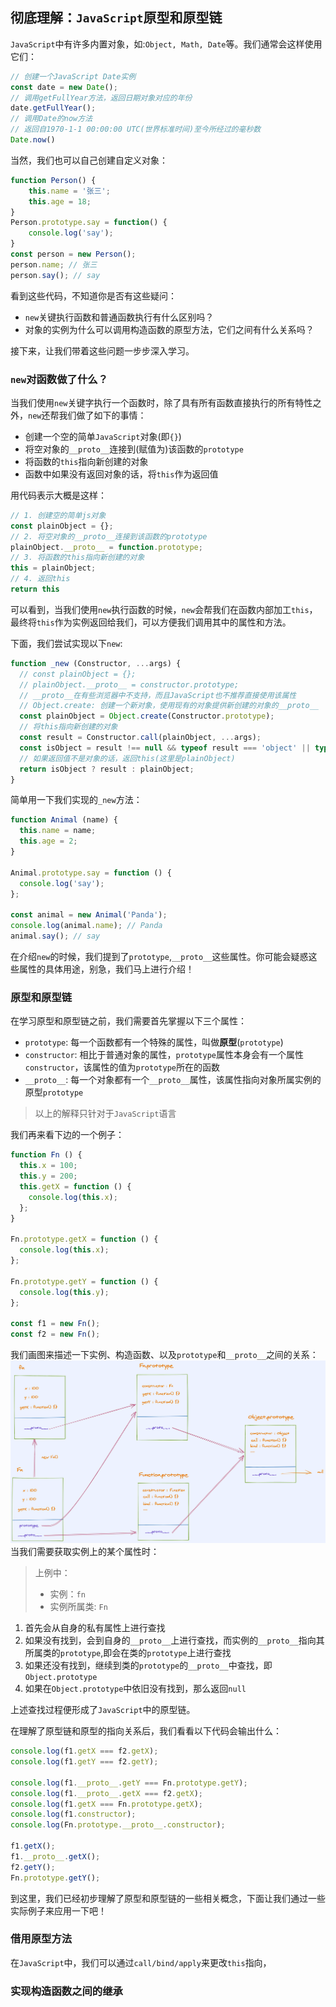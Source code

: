 ## 彻底理解：`JavaScript`原型和原型链
`JavaScript`中有许多内置对象，如:`Object, Math, Date`等。我们通常会这样使用它们：
```javascript
// 创建一个JavaScript Date实例
const date = new Date();
// 调用getFullYear方法，返回日期对象对应的年份
date.getFullYear();
// 调用Date的now方法
// 返回自1970-1-1 00:00:00 UTC(世界标准时间)至今所经过的毫秒数 
Date.now()
```

当然，我们也可以自己创建自定义对象：
```javascript
function Person() {
    this.name = '张三';
    this.age = 18;
}
Person.prototype.say = function() {
    console.log('say');
}
const person = new Person();
person.name; // 张三
person.say(); // say
```

看到这些代码，不知道你是否有这些疑问：
* `new`关键执行函数和普通函数执行有什么区别吗？
* 对象的实例为什么可以调用构造函数的原型方法，它们之间有什么关系吗？

接下来，让我们带着这些问题一步步深入学习。

### `new`对函数做了什么？
当我们使用`new`关键字执行一个函数时，除了具有所有函数直接执行的所有特性之外，`new`还帮我们做了如下的事情：
* 创建一个空的简单`JavaScript`对象(即`{}`)
* 将空对象的`__proto__`连接到(赋值为)该函数的`prototype`
* 将函数的`this`指向新创建的对象
* 函数中如果没有返回对象的话，将`this`作为返回值

用代码表示大概是这样：
```javascript
// 1. 创建空的简单js对象
const plainObject = {};
// 2. 将空对象的__proto__连接到该函数的prototype
plainObject.__proto__ = function.prototype;
// 3. 将函数的this指向新创建的对象
this = plainObject;
// 4. 返回this
return this
```
可以看到，当我们使用`new`执行函数的时候，`new`会帮我们在函数内部加工`this`，最终将`this`作为实例返回给我们，可以方便我们调用其中的属性和方法。

下面，我们尝试实现以下`new`: 
```javascript
function _new (Constructor, ...args) {
  // const plainObject = {};
  // plainObject.__proto__ = constructor.prototype;
  // __proto__在有些浏览器中不支持，而且JavaScript也不推荐直接使用该属性
  // Object.create: 创建一个新对象，使用现有的对象提供新创建的对象的__proto__
  const plainObject = Object.create(Constructor.prototype);
  // 将this指向新创建的对象
  const result = Constructor.call(plainObject, ...args);
  const isObject = result !== null && typeof result === 'object' || typeof result === 'function';
  // 如果返回值不是对象的话，返回this(这里是plainObject)
  return isObject ? result : plainObject;
}
```

简单用一下我们实现的`_new`方法：
```javascript
function Animal (name) {
  this.name = name;
  this.age = 2;
}

Animal.prototype.say = function () {
  console.log('say');
};

const animal = new Animal('Panda');
console.log(animal.name); // Panda
animal.say(); // say
```
在介绍`new`的时候，我们提到了`prototype`,`__proto__`这些属性。你可能会疑惑这些属性的具体用途，别急，我们马上进行介绍！

### 原型和原型链
在学习原型和原型链之前，我们需要首先掌握以下三个属性：
* `prototype`: 每一个函数都有一个特殊的属性，叫做**原型**(`prototype`)
* `constructor`: 相比于普通对象的属性，`prototype`属性本身会有一个属性`constructor`，该属性的值为`prototype`所在的函数
* `__proto__`: 每一个对象都有一个`__proto__`属性，该属性指向对象所属实例的原型`prototype`

> 以上的解释只针对于`JavaScript`语言

我们再来看下边的一个例子：
```javascript
function Fn () {
  this.x = 100;
  this.y = 200;
  this.getX = function () {
    console.log(this.x);
  };
}

Fn.prototype.getX = function () {
  console.log(this.x);
};

Fn.prototype.getY = function () {
  console.log(this.y);
};

const f1 = new Fn();
const f2 = new Fn();
```

我们画图来描述一下实例、构造函数、以及`prototype`和`__proto__`之间的关系：
![](https://raw.githubusercontent.com/wangkaiwd/drawing-bed/master/2020-06-04-0953-prototype.png)
当我们需要获取实例上的某个属性时：
> 上例中：
> * 实例：`fn`
> * 实例所属类: `Fn`
1. 首先会从自身的私有属性上进行查找
2. 如果没有找到，会到自身的`__proto__`上进行查找，而实例的`__proto__`指向其所属类的`prototype`,即会在类的`prototype`上进行查找
3. 如果还没有找到，继续到类的`prototype`的`__proto__`中查找，即`Object.prototype`
4. 如果在`Object.prototype`中依旧没有找到，那么返回`null`

上述查找过程便形成了`JavaScript`中的原型链。

在理解了原型链和原型的指向关系后，我们看看以下代码会输出什么：
```javascript
console.log(f1.getX === f2.getX);
console.log(f1.getY === f2.getY);

console.log(f1.__proto__.getY === Fn.prototype.getY);
console.log(f1.__proto__.getX === f2.getX);
console.log(f1.getX === Fn.prototype.getX);
console.log(f1.constructor);
console.log(Fn.prototype.__proto__.constructor);

f1.getX();
f1.__proto__.getX();
f2.getY();
Fn.prototype.getY();
```

到这里，我们已经初步理解了原型和原型链的一些相关概念，下面让我们通过一些实际例子来应用一下吧！

### 借用原型方法
在`JavaScript`中，我们可以通过`call/bind/apply`来更改`this`指向，

### 实现构造函数之间的继承

